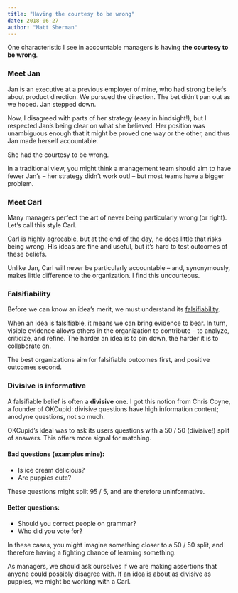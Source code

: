 ```yaml
---
title: "Having the courtesy to be wrong"
date: 2018-06-27
author: "Matt Sherman"
---
```


One characteristic I see in accountable managers is having **the courtesy to be wrong**.

### Meet Jan

Jan is an executive at a previous employer of mine, who had strong beliefs about product direction. We pursued the direction. The bet didn’t pan out as we hoped. Jan stepped down.

Now, I disagreed with parts of her strategy (easy in hindsight!), but I respected Jan’s being clear on what she believed. Her position was unambiguous enough that it might be proved one way or the other, and thus Jan made herself accountable.

She had the courtesy to be wrong.

In a traditional view, you might think a management team should aim to have fewer Jan’s – her strategy didn’t work out! – but most teams have a bigger problem.

### Meet Carl

Many managers perfect the art of never being particularly wrong (or right). Let’s call this style Carl.

Carl is highly  [agreeable](https://work.qz.com/1309735/adam-grant-the-best-employees-are-not-the-agreeable-ones/), but at the end of the day, he does little that risks being wrong. His ideas are fine and useful, but it’s hard to test outcomes of these beliefs.

Unlike Jan, Carl will never be particularly accountable – and, synonymously, makes little difference to the organization. I find this uncourteous.

### Falsifiability

Before we can know an idea’s merit, we must understand its [falsifiability](https://en.wikipedia.org/wiki/Falsifiability).

When an idea is falsifiable, it means we can bring evidence to bear. In turn, visible evidence allows others in the organization to contribute – to analyze, criticize, and refine. The harder an idea is to pin down, the harder it is to collaborate on.

The best organizations aim for falsifiable outcomes first, and positive outcomes second.

### Divisive is informative

A falsifiable belief is often a **divisive** one. I got this notion from Chris Coyne, a founder of OKCupid: divisive questions have high information content; anodyne questions, not so much.

OKCupid’s ideal was to ask its users questions with a 50 / 50 (divisive!) split of answers. This offers more signal for matching.

#### Bad questions (examples mine):

- Is ice cream delicious?
- Are puppies cute?

These questions might split 95 / 5, and are therefore uninformative.

#### Better questions:

- Should you correct people on grammar?
- Who did you vote for?

In these cases, you might imagine something closer to a 50 / 50 split, and therefore having a fighting chance of learning something.

As managers, we should ask ourselves if we are making assertions that anyone could possibly disagree with. If an idea is about as divisive as puppies, we might be working with a Carl.

